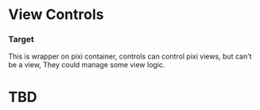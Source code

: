# View Controls

### Target

This is wrapper on pixi container, 
controls can control pixi views, but can't be a view,
They could manage some view logic.

# TBD
